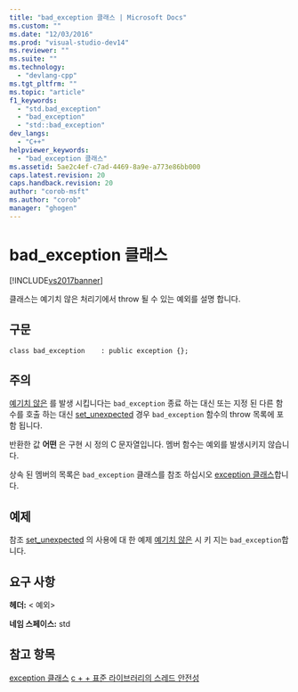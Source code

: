 ```yaml
---
title: "bad_exception 클래스 | Microsoft Docs"
ms.custom: ""
ms.date: "12/03/2016"
ms.prod: "visual-studio-dev14"
ms.reviewer: ""
ms.suite: ""
ms.technology: 
  - "devlang-cpp"
ms.tgt_pltfrm: ""
ms.topic: "article"
f1_keywords: 
  - "std.bad_exception"
  - "bad_exception"
  - "std::bad_exception"
dev_langs: 
  - "C++"
helpviewer_keywords: 
  - "bad_exception 클래스"
ms.assetid: 5ae2c4ef-c7ad-4469-8a9e-a773e86bb000
caps.latest.revision: 20
caps.handback.revision: 20
author: "corob-msft"
ms.author: "corob"
manager: "ghogen"
---
```

# bad_exception 클래스
[!INCLUDE[vs2017banner](../assembler/inline/includes/vs2017banner.md)]

클래스는 예기치 않은 처리기에서 throw 될 수 있는 예외를 설명 합니다.  
  
## <a name="syntax"></a>구문  
  
```  
class bad_exception    : public exception {};  
```  
  
## <a name="remarks"></a>주의  
 [예기치 않은](../Topic/%3Cexception%3E%20functions.md#unexpected) 를 발생 시킵니다는 `bad_exception` 종료 하는 대신 또는 지정 된 다른 함수를 호출 하는 대신 [set_unexpected](../Topic/%3Cexception%3E%20functions.md#set_unexpected) 경우 `bad_exception` 함수의 throw 목록에 포함 됩니다.  
  
 반환한 값 **어떤** 은 구현 시 정의 C 문자열입니다. 멤버 함수는 예외를 발생시키지 않습니다.  
  
 상속 된 멤버의 목록은 `bad_exception` 클래스를 참조 하십시오 [exception 클래스](../standard-library/exception-class1.md)합니다.  
  
## <a name="example"></a>예제  
 참조 [set_unexpected](../Topic/%3Cexception%3E%20functions.md#set_unexpected) 의 사용에 대 한 예제 [예기치 않은](../Topic/%3Cexception%3E%20functions.md#unexpected) 시 키 지는 `bad_exception`합니다.  
  
## <a name="requirements"></a>요구 사항  
 **헤더:** \< 예외>  
  
 **네임 스페이스:** std  
  
## <a name="see-also"></a>참고 항목  
[exception 클래스](../standard-library/exception-class1.md)
 [c + + 표준 라이브러리의 스레드 안전성](../standard-library/thread-safety-in-the-cpp-standard-library.md)

